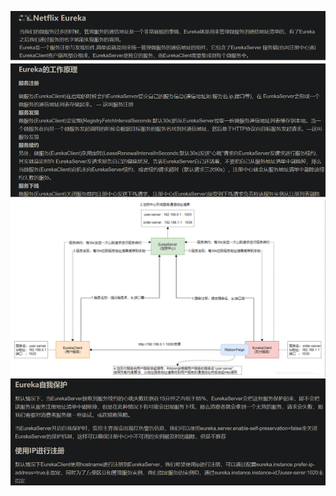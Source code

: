 ![avatar](img/eureka-1=介绍.PNG)
![avatar](img/eureka-2=工作原理.PNG)
![avatar](img/eureka-3=原理图.png)
![avatar](img/eureka-4=自我保护机制.PNG)